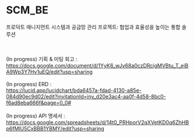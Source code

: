 # SCM_BE
프로덕트 매니지먼트 시스템과 공급망 관리 프로젝트: 협업과 효율성을 높이는 통합 솔루션


<br><br>(In progress) 기획 & 미팅 회고 : 
<br>https://docs.google.com/document/d/1YyK6_wJv68a0czDRcigMVBtu_T_ejBA9Wp3Y7Hv1uEQ/edit?usp=sharing
<br><br>(In progress) ERD : 
<br>https://lucid.app/lucidchart/bda6457a-fdad-4130-a85e-084d90ec9d02/edit?invitationId=inv_d20e3ac4-aa0f-4d58-8bc0-f6ad8eba666f&page=0_0#
<br><br>(In progress) API 명세서 : 
<br>https://docs.google.com/spreadsheets/d/14t0_PRHporV2qXVetKD0q6ZhHBp6fMlU5CxBBB1YBMY/edit?usp=sharing
